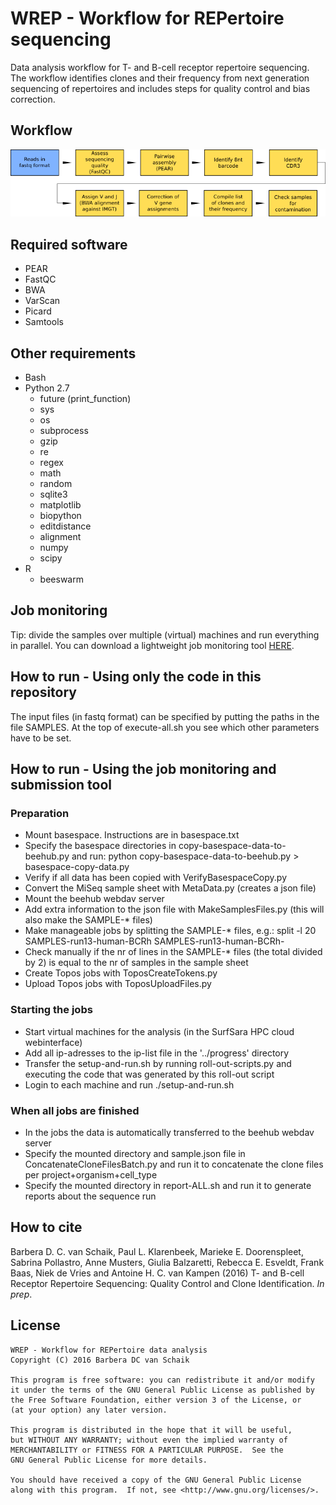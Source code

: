 # WREP - Workflow for REPertoire sequencing

Data analysis workflow for T- and B-cell receptor repertoire sequencing.
The workflow identifies clones and their frequency from next generation sequencing of repertoires and includes steps for quality control and bias correction.

## Workflow

![workflow](workflow.png)

## Required software

* PEAR
* FastQC
* BWA
* VarScan
* Picard
* Samtools

## Other requirements

* Bash
* Python 2.7
    * future (print_function)
    * sys
    * os
    * subprocess
    * gzip
    * re
    * regex
    * math
    * random
    * sqlite3
    * matplotlib
    * biopython
    * editdistance
    * alignment
    * numpy
    * scipy
* R
    * beeswarm

## Job monitoring

Tip: divide the samples over multiple (virtual) machines and run everything in parallel. You can download a lightweight job monitoring tool [HERE](https://bitbucket.org/barbera/progress).

## How to run - Using only the code in this repository

The input files (in fastq format) can be specified by putting the paths in the file SAMPLES. At the top of execute-all.sh you see which other parameters have to be set.

## How to run - Using the job monitoring and submission tool

### Preparation ###
* Mount basespace. Instructions are in basespace.txt
* Specify the basespace directories in copy-basespace-data-to-beehub.py and run: python copy-basespace-data-to-beehub.py > basespace-copy-data.py
* Verify if all data has been copied with VerifyBasespaceCopy.py
* Convert the MiSeq sample sheet with MetaData.py (creates a json file)
* Mount the beehub webdav server
* Add extra information to the json file with MakeSamplesFiles.py (this will also make the SAMPLE-* files)
* Make manageable jobs by splitting the SAMPLE-* files, e.g.: split -l 20 SAMPLES-run13-human-BCRh SAMPLES-run13-human-BCRh-
* Check manually if the nr of lines in the SAMPLE-* files (the total divided by 2) is equal to the nr of samples in the sample sheet
* Create Topos jobs with ToposCreateTokens.py
* Upload Topos jobs with ToposUploadFiles.py

### Starting the jobs ###
* Start virtual machines for the analysis (in the SurfSara HPC cloud webinterface)
* Add all ip-adresses to the ip-list file in the '../progress' directory
* Transfer the setup-and-run.sh by running roll-out-scripts.py and executing the code that was generated by this roll-out script
* Login to each machine and run ./setup-and-run.sh

### When all jobs are finished ###
* In the jobs the data is automatically transferred to the beehub webdav server
* Specify the mounted directory and sample.json file in ConcatenateCloneFilesBatch.py and run it to concatenate the clone files per project+organism+cell_type
* Specify the mounted directory in report-ALL.sh and run it to generate reports about the sequence run

## How to cite

Barbera D. C. van Schaik, Paul L. Klarenbeek, Marieke E. Doorenspleet, Sabrina Pollastro, Anne Musters, Giulia Balzaretti, Rebecca E. Esveldt, Frank Baas, Niek de Vries and Antoine H. C. van Kampen (2016) T- and B-cell Receptor Repertoire Sequencing: Quality Control and Clone Identification. _In prep_.

## License
```
WREP - Workflow for REPertoire data analysis
Copyright (C) 2016 Barbera DC van Schaik

This program is free software: you can redistribute it and/or modify
it under the terms of the GNU General Public License as published by
the Free Software Foundation, either version 3 of the License, or
(at your option) any later version.

This program is distributed in the hope that it will be useful,
but WITHOUT ANY WARRANTY; without even the implied warranty of
MERCHANTABILITY or FITNESS FOR A PARTICULAR PURPOSE.  See the
GNU General Public License for more details.

You should have received a copy of the GNU General Public License
along with this program.  If not, see <http://www.gnu.org/licenses/>.
```
